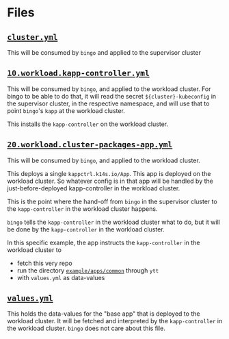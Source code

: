 # Files

## [`cluster.yml`](./cluster.yml)

This will be consumed by `bingo` and applied to the supervisor cluster

## [`10.workload.kapp-controller.yml`](./10.workload.kapp-controller.yml)

This will be consumed by `bingo`, and applied to the workload cluster. For
bingo to be able to do that, it will read the secret `${cluster}-kubeconfig` in
the supervisor cluster, in the respective namespace, and will use that to point
`bingo`'s `kapp` at the workload cluster.

This installs the `kapp-controller` on the workload cluster.

## [`20.workload.cluster-packages-app.yml`](./20.workload.cluster-packages-app.yml)

This will be consumed by `bingo`, and applied to the workload cluster.

This deploys a single `kappctrl.k14s.io/App`. This app is deployed on the
workload cluster. So whatever config is in that app will be handled by the
just-before-deployed kapp-controller in the workload cluster.

This is the point where the hand-off from `bingo` in the supervisor cluster to
the `kapp-controller` in the workload cluster happens.

`bingo` tells the `kapp-controller` in the workload cluster what to do, but it
will be done by the `kapp-controller` in the workload cluster.

In this specific example, the app instructs the `kapp-controller` in the workload cluster to
- fetch this very repo
- run the directory [`example/apps/common`](../../apps/common) through `ytt`
- with `values.yml` as data-values

## [`values.yml`](./values.yml)

This holds the data-values for the "base app" that is deployed to the
workload cluster. It will be fetched and interpreted by the `kapp-controller`
in the workload cluster. `bingo` does not care about this file.
